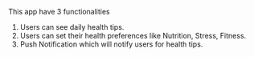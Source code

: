 This app have 3 functionalities
1. Users can see daily health tips.
2. Users can set their health preferences like Nutrition, Stress, Fitness.
3. Push Notification which will notify users for health tips.
